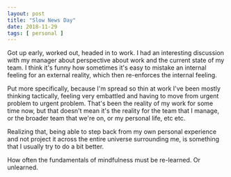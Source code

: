 ```yaml
---
layout: post
title: "Slow News Day"
date: 2018-11-29
tags: [ personal ]
---
```


Got up early, worked out, headed in to work. I had an interesting discussion
with my manager about perspective about work and the current state of my team.
I think it's funny how sometimes it's easy to mistake an internal feeling for
an external reality, which then re-enforces the internal feeling.

Put more specifically, because I'm spread so thin at work I've been mostly
thinking tactically, feeling very embattled and having to move from urgent
problem to urgent problem. That's been the reality of my work for some time now,
but that doesn't mean it's the reality for the team that I manage, or the
broader team that we're on, or my personal life, etc etc.

Realizing that, being able to step back from my own personal experience and not
project it across the entire universe surrounding me, is something that I
usually try to do a bit better.

How often the fundamentals of mindfulness must be re-learned. Or unlearned.


